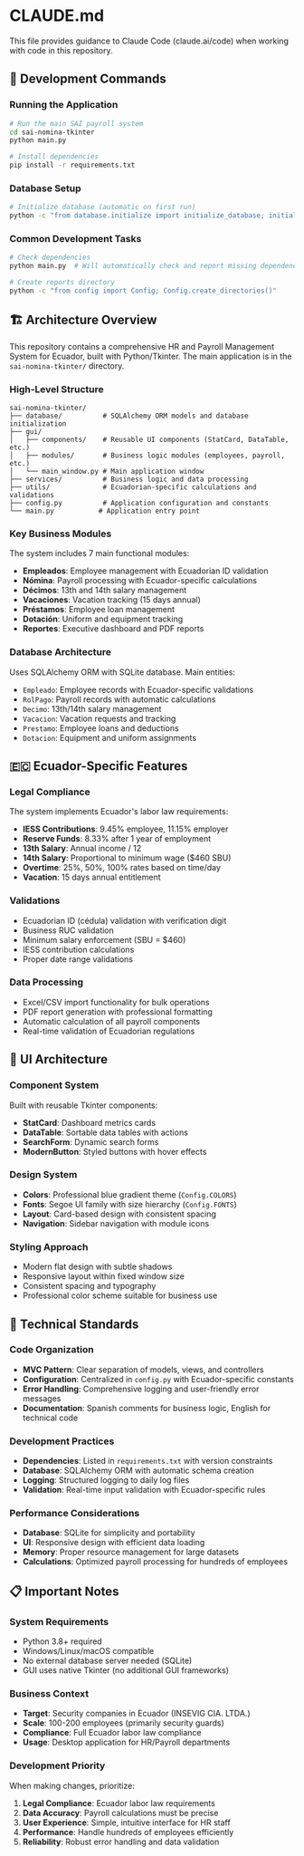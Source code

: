 # CLAUDE.md

This file provides guidance to Claude Code (claude.ai/code) when working with code in this repository.

## 🚀 Development Commands

### Running the Application
```bash
# Run the main SAI payroll system
cd sai-nomina-tkinter
python main.py

# Install dependencies
pip install -r requirements.txt
```

### Database Setup
```bash
# Initialize database (automatic on first run)
python -c "from database.initialize import initialize_database; initialize_database()"
```

### Common Development Tasks
```bash
# Check dependencies
python main.py  # Will automatically check and report missing dependencies

# Create reports directory
python -c "from config import Config; Config.create_directories()"
```

## 🏗️ Architecture Overview

This repository contains a comprehensive HR and Payroll Management System for Ecuador, built with Python/Tkinter. The main application is in the `sai-nomina-tkinter/` directory.

### High-Level Structure
```
sai-nomina-tkinter/
├── database/          # SQLAlchemy ORM models and database initialization
├── gui/
│   ├── components/    # Reusable UI components (StatCard, DataTable, etc.)
│   ├── modules/       # Business logic modules (employees, payroll, etc.)
│   └── main_window.py # Main application window
├── services/          # Business logic and data processing
├── utils/             # Ecuadorian-specific calculations and validations
├── config.py          # Application configuration and constants
└── main.py           # Application entry point
```

### Key Business Modules
The system includes 7 main functional modules:
- **Empleados**: Employee management with Ecuadorian ID validation
- **Nómina**: Payroll processing with Ecuador-specific calculations
- **Décimos**: 13th and 14th salary management
- **Vacaciones**: Vacation tracking (15 days annual)
- **Préstamos**: Employee loan management
- **Dotación**: Uniform and equipment tracking
- **Reportes**: Executive dashboard and PDF reports

### Database Architecture
Uses SQLAlchemy ORM with SQLite database. Main entities:
- `Empleado`: Employee records with Ecuador-specific validations
- `RolPago`: Payroll records with automatic calculations
- `Decimo`: 13th/14th salary management
- `Vacacion`: Vacation requests and tracking
- `Prestamo`: Employee loans and deductions
- `Dotacion`: Equipment and uniform assignments

## 🇪🇨 Ecuador-Specific Features

### Legal Compliance
The system implements Ecuador's labor law requirements:
- **IESS Contributions**: 9.45% employee, 11.15% employer
- **Reserve Funds**: 8.33% after 1 year of employment
- **13th Salary**: Annual income / 12
- **14th Salary**: Proportional to minimum wage ($460 SBU)
- **Overtime**: 25%, 50%, 100% rates based on time/day
- **Vacation**: 15 days annual entitlement

### Validations
- Ecuadorian ID (cédula) validation with verification digit
- Business RUC validation
- Minimum salary enforcement (SBU = $460)
- IESS contribution calculations
- Proper date range validations

### Data Processing
- Excel/CSV import functionality for bulk operations
- PDF report generation with professional formatting
- Automatic calculation of all payroll components
- Real-time validation of Ecuadorian regulations

## 🎨 UI Architecture

### Component System
Built with reusable Tkinter components:
- **StatCard**: Dashboard metrics cards
- **DataTable**: Sortable data tables with actions
- **SearchForm**: Dynamic search forms
- **ModernButton**: Styled buttons with hover effects

### Design System
- **Colors**: Professional blue gradient theme (`Config.COLORS`)
- **Fonts**: Segoe UI family with size hierarchy (`Config.FONTS`)
- **Layout**: Card-based design with consistent spacing
- **Navigation**: Sidebar navigation with module icons

### Styling Approach
- Modern flat design with subtle shadows
- Responsive layout within fixed window size
- Consistent spacing and typography
- Professional color scheme suitable for business use

## 🔧 Technical Standards

### Code Organization
- **MVC Pattern**: Clear separation of models, views, and controllers
- **Configuration**: Centralized in `config.py` with Ecuador-specific constants
- **Error Handling**: Comprehensive logging and user-friendly error messages
- **Documentation**: Spanish comments for business logic, English for technical code

### Development Practices
- **Dependencies**: Listed in `requirements.txt` with version constraints
- **Database**: SQLAlchemy ORM with automatic schema creation
- **Logging**: Structured logging to daily log files
- **Validation**: Real-time input validation with Ecuador-specific rules

### Performance Considerations
- **Database**: SQLite for simplicity and portability
- **UI**: Responsive design with efficient data loading
- **Memory**: Proper resource management for large datasets
- **Calculations**: Optimized payroll processing for hundreds of employees

## 📋 Important Notes

### System Requirements
- Python 3.8+ required
- Windows/Linux/macOS compatible
- No external database server needed (SQLite)
- GUI uses native Tkinter (no additional GUI frameworks)

### Business Context
- **Target**: Security companies in Ecuador (INSEVIG CIA. LTDA.)
- **Scale**: 100-200 employees (primarily security guards)
- **Compliance**: Full Ecuador labor law compliance
- **Usage**: Desktop application for HR/Payroll departments

### Development Priority
When making changes, prioritize:
1. **Legal Compliance**: Ecuador labor law requirements
2. **Data Accuracy**: Payroll calculations must be precise
3. **User Experience**: Simple, intuitive interface for HR staff
4. **Performance**: Handle hundreds of employees efficiently
5. **Reliability**: Robust error handling and data validation